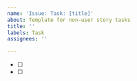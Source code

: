 ```yaml
---
name: 'Issue: Task: [title]'
about: Template for non-user story tasks
title: ''
labels: Task
assignees: ''

---
```


- [ ] 
- [ ]
